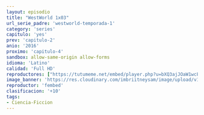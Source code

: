 ```yaml
---
layout: episodio
title: "WestWorld 1x03"
url_serie_padre: 'westworld-temporada-1'
category: 'series'
capitulo: 'yes'
prev: 'capitulo-2'
anio: '2016'
proximo: 'capitulo-4'
sandbox: allow-same-origin allow-forms
idioma: 'Latino'
calidad: 'Full HD'
reproductores: ["https://tutumeme.net/embed/player.php?u=bXQ3ajJOaW1wcFRGcEs2VW5XRGExTlRPMytmUnc3bHVwcWhoenVIUjI5SHF5TlNwc0taaG1jN2gwZHZSNTlIRHVhV2tZWitkNUtDVDNOL1ZvYW1rYjJwcm9hWT0"]
image_banner: 'https://res.cloudinary.com/imbriitneysam/image/upload/v1546716492/west-Banner-min.jpg'
reproductor: 'fembed'
clasificacion: '+10'
tags:
- Ciencia-Ficcion
---
```












